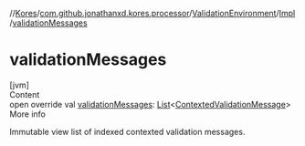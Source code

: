 //[Kores](../../../index.md)/[com.github.jonathanxd.kores.processor](../../index.md)/[ValidationEnvironment](../index.md)/[Impl](index.md)/[validationMessages](validation-messages.md)



# validationMessages  
[jvm]  
Content  
open override val [validationMessages](validation-messages.md): [List](https://kotlinlang.org/api/latest/jvm/stdlib/kotlin.collections/-list/index.html)<[ContextedValidationMessage](../../-contexted-validation-message/index.md)>  
More info  


Immutable view list of indexed contexted validation messages.

  



